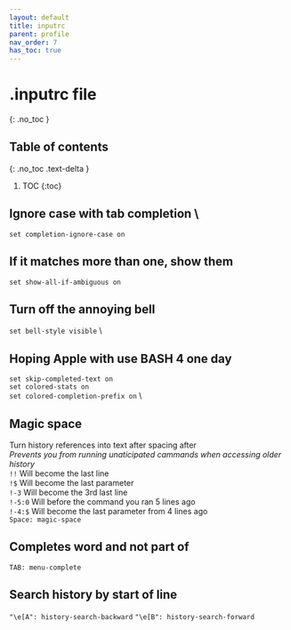 ```yaml
---
layout: default
title: inputrc
parent: profile
nav_order: 7
has_toc: true
---
```


# .inputrc file
{: .no_toc }

## Table of contents
{: .no_toc .text-delta }

1. TOC
{:toc}

## Ignore case with tab completion \
`set completion-ignore-case on`

## If it matches more than one, show them
`set show-all-if-ambiguous on`

## Turn off the annoying bell
`set bell-style visible` \

## Hoping Apple with use BASH 4 one day
`set skip-completed-text on` \
`set colored-stats on` \
`set colored-completion-prefix on` \

## Magic space
Turn history references into text after spacing after\
*Prevents you from running unaticipated cammands when accessing older history* \
`!!` Will become the last line \
`!$` Will become the last parameter \
`!-3` Will become the 3rd last line \
`!-5:0` Will before the command you ran 5 lines ago \
`!-4:$` Will become the last parameter from 4 lines ago \
`Space: magic-space`

## Completes word and not part of
`TAB: menu-complete`

## Search history by start of line
`"\e[A": history-search-backward`
`"\e[B": history-search-forward`


